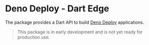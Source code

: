 # Deno Deploy - Dart Edge

The package provides a Dart API to build [Deno Deploy](https://deno.com/deploy) applications.

> This package is in early development and is not yet ready for production use.